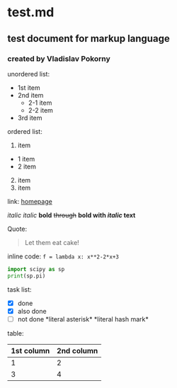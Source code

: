 # test.md
## test document for markup language
### created by Vladislav Pokorny

unordered list:
* 1st item
* 2nd item
  * 2-1 item
  * 2-2 item
* 3rd item

ordered list:

1. item
  * 1 item
  * 2 item
2. item
3. item

link: [homepage](http://www.fzu.cz/~pokornyv)

*italic* _italic_ **bold** ~~through~~ **bold with *italic* text**

Quote:
> Let them eat cake!

inline code: `f = lambda x: x**2-2*x+3`

```python
import scipy as sp
print(sp.pi)
```

task list:
- [x] done
- [x] also done
- [ ] not done \*literal asterisk\* \*literal hash mark\*

table:

1st column | 2nd column
-----------|-----------
1 | 2
3 | 4
